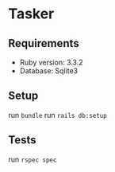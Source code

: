 # Tasker
## Requirements
- Ruby version: 3.3.2
- Database: Sqlite3

## Setup
run `bundle`
run `rails db:setup`

## Tests
run `rspec spec`
